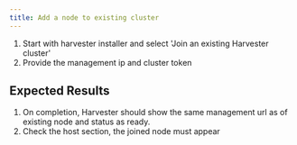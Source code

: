 ```yaml
---
title: Add a node to existing cluster	
---
```

1. Start with harvester installer and select 'Join an existing Harvester cluster'
2. Provide the management ip and cluster token

## Expected Results
1. On completion, Harvester should show the same management url as of existing node and status as ready.
2. Check the host section, the joined node must appear